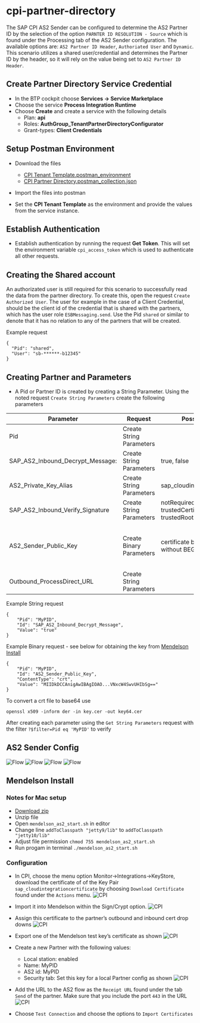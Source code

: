 # cpi-partner-directory

The SAP CPI AS2 Sender can be configured to determine the AS2 Partner ID by the selection of the option `PARNTER ID RESOLUTION - Source` which is found under the Processing tab of the AS2 Sender configuration. The available options are: `AS2 Partner ID Header`, `Authoriated User` and `Dynamic`. This scenario utilizes a shared user/credential and determines the Partner ID by the header, so it will rely on the value being set to `AS2 Partner ID Header`.

## Create Partner Directory Service Credential

- In the BTP cockpit choose **Services -> Service Marketplace**
- Choose the service **Process Integration Runtime**
- Choose **Create** and create a service with the following details
  - Plan: **api**
  - Roles: **AuthGroup_TenantPartnerDirectoryConfigurator**
  - Grant-types: **Client Credentials**

## Setup Postman Environment

- Download the files

  - [CPI Tenant Template.postman_environment](<./CPI Tenant Template.postman_environment.json>)
  - [CPI Partner Directory.postman_collection.json](<./CPI Partner Directory.postman_collection.json>)

- Import the files into postman
- Set the **CPI Tenant Template** as the environment and provide the values from the service instance.

## Establish Authentication

- Establish authentication by running the request **Get Token**. This will set the environment variable `cpi_access_token` which is used to authenticate all other requests.

## Creating the Shared account

An authorizated user is still required for this scenario to successfully read the data from the partner directory. To create this, open the request `Create Authorized User`. The user for example in the case of a Client Credential, should be the client id of the credential that is shared with the partners, which has the user role `ESBMessaging.send`. Use the Pid `shared` or similar to denote that it has no relation to any of the partners that will be created.

Example request

```
{
  "Pid": "shared",
  "User": "sb-******-b12345"
}
```

## Creating Partner and Parameters

- A Pid or Partner ID is created by creating a String Parameter. Using the noted request `Create String Parameters` create the following parameters

| Parameter                        | Request                  | Possible values                                         | Description                                                                                                                                                                                        |
| -------------------------------- | ------------------------ | ------------------------------------------------------- | -------------------------------------------------------------------------------------------------------------------------------------------------------------------------------------------------- |
| Pid                              | Create String Parameters |                                                         | The AS2 Partner ID of the customer                                                                                                                                                                 |
| SAP_AS2_Inbound_Decrypt_Message: | Create String Parameters | true, false                                             | does the incoming message require signature verification does the incoming message required decryption                                                                                             |
| AS2_Private_Key_Alias            | Create String Parameters | sap_cloudintegrationcertificate                         |                                                                                                                                                                                                    |
| SAP_AS2_Inbound_Verify_Signature | Create String Parameters | notRequired, trustedCertificate, trustedRootCertificate |
| AS2_Sender_Public_Key            | Create Binary Parameters | certificate base64 string without BEGIN and END         | If parameter SAP_AS2_Inbound_Verify_Signature is set to trustedCertificate or trustedRootCertificate in the Partner Directory, the associated key needs to be uploaded into the Partner Directory. |
| Outbound_ProcessDirect_URL       | Create String Parameters |                                                         | this is the process direct url of the flow that will process the message                                                                                                                           |

Example String request

```
{
    "Pid": "MyPID",
    "Id": "SAP_AS2_Inbound_Decrypt_Message",
    "Value": "true"
}
```

Example Binary request - see below for obtaining the key from [Mendelson Install](#Mendelson-Install)

```
{
    "Pid": "MyPID",
    "Id": "AS2_Sender_Public_Key",
    "ContentType": "crt",
    "Value": "MIIDkDCCAnigAwIBAgIOAO...VNxcW4SwvUHIbSg=="
}
```

To convert a crt file to base64 use

```
openssl x509 -inform der -in key.cer -out key64.cer
```

After creating each parameter using the `Get String Parameters` request with the filter `?$filter=Pid eq 'MyPID'` to verify

## AS2 Sender Config

![Flow](./images/connection.png)
![Flow](./images/processing.png)
![Flow](./images/security.png)
![Flow](./images/MDN.png)

## Mendelson Install

### Notes for Mac setup

- [Download zip](https://sourceforge.net/projects/mec-as2/files/install_mendelson_opensource_as2_1.1b63.zip/download)
- Unzip file
- Open `mendelson_as2_start.sh` in editor
- Change line `addToClasspath "jetty9/lib"` to `addToClasspath "jetty10/lib"`
- Adjust file permission `chmod 755 mendelson_as2_start.sh`
- Run progam in terminal `./mendelson_as2_start.sh`

### Configuration

- In CPI, choose the menu option Monitor->Integrations->KeyStore, download the certificate of of the Key Pair `sap_cloudintegrationcertificate` by choosing `Download Certificate` found under the `Actions` menu.
  ![CPI](./images/cpi-cert.png)

- Import it into Mendelson within the Sign/Crypt option.
  ![CPI](./images/mendelson-cert.png)

- Assign this certificate to the partner’s outbound and inbound cert drop downs
  ![CPI](./images/partner-1.png)

- Export one of the Mendelson test key’s certificate as shown
  ![CPI](./images/partner-2.png)

- Create a new Partner with the following values:

  - Local station: enabled
  - Name: MyPID
  - AS2 id: MyPID
  - Security tab: Set this key for a local Partner config as shown
    ![CPI](./images/partner-3.png)

- Add the URL to the AS2 flow as the `Receipt URL` found under the tab `Send` of the partner. Make sure that you include the port `443` in the URL
  ![CPI](./images/partner-4.png)

- Choose `Test Connection` and choose the options to `Import Certificates`
